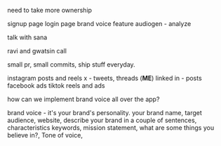 
need to take more ownership

signup page
login page
brand voice feature
audiogen - analyze

talk with sana

ravi and gwatsin call

small pr, small commits, ship stuff everyday.

instagram posts and reels
x - tweets, threads (**ME**)
linked in - posts
facebook ads
tiktok reels and ads

how can we implement brand voice all over the app?

brand voice - it's your brand's personality.
your brand name, target audience, website, describe your brand in a couple of sentences, characteristics keywords,  mission statement, what are some things you believe in?, Tone of voice,  

